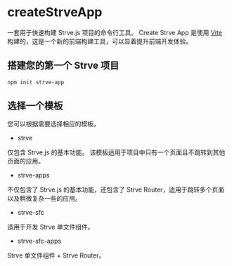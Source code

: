 # createStrveApp

一套用于快速构建 Strve.js 项目的命令行工具。 Create Strve App 是使用 [Vite](https://vitejs.dev/) 构建的，这是一个新的前端构建工具，可以显着提升前端开发体验。

## 搭建您的第一个 Strve 项目

```bash
npm init strve-app
```

## 选择一个模板

您可以根据需要选择相应的模板。

- strve

仅包含 Strve.js 的基本功能。 该模板适用于项目中只有一个页面且不跳转到其他页面的应用。

- strve-apps

不仅包含了 Strve.js 的基本功能，还包含了 Strve Router，适用于跳转多个页面以及稍微复杂一些的应用。

- strve-sfc

适用于开发 Strve 单文件组件。

- strve-sfc-apps

Strve 单文件组件 + Strve Router。